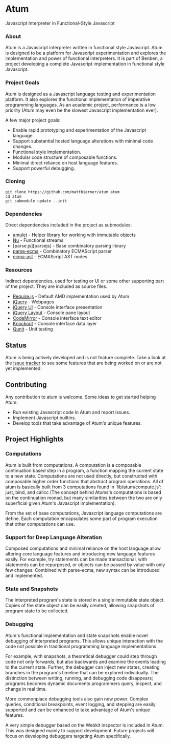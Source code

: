 # Atum
Javascript Interpreter in Functional-Style Javascript

### About
Atum is a Javascript interpreter written in functional style Javascript. Atum is
designed to be a platform for Javascript experimentation and explores the
implementation and power of functional interpreters. It is part of Benben,
a project developing a complete Javascript implementation in functional style
Javascript.

### Project Goals
Atum is designed as a Javascript language testing and experimentation platform.
It also explores the functional implementation of imperative programming
languages. As an academic project, performance is a low priority (Atum may even
be the slowest Javascript implementation ever).

A few major project goals:
* Enable rapid prototyping and experimentation of the Javascript language.
* Support substantial hosted language alterations with minimal code changes.
* Functional style implementation.
* Modular code structure of composable functions.
* Minimal direct reliance on host language features.
* Support powerful debugging.


### Cloning

    git clone https://github.com/mattbierner/atum atum
    cd atum
    git submodule update --init

### Dependencies
Direct dependencies included in the project as submodules:

* [amulet][amulet] - Helper library for working with immutable objects
* [Nu][nu] - Functional streams
* [parse.js][parsejs] - Base combinatory parsing library
* [parse-ecma][parseecma] - Combinatory ECMAScript parser
* [ecma-ast][ecmaast] - ECMAScript AST nodes

### Resources
Indirect dependencies, used for testing or UI or some other supporting part of
the project. They are included as source files.

* [Require.js][requirejs] - Default AMD implementation used by Atum
* [jQuery][jquery] - Webpages
* [jQuery UI][jqueryui] - Console interface presentation
* [jQuery Layout][jquerylayout] - Console pane layout
* [CodeMirror][codemirror] - Console interface text editor
* [Knockout][knockout] - Console interface data layer
* [Qunit][qunit] - Unit testing

## Status
Atum is being actively developed and is not feature complete. Take a look at the
[issue tracker][atumissues] to see some features that are being worked on or
are not yet implemented.

## Contributing
Any contribution to atum is welcome. Some ideas to get started helping Atum:

* Run existing Javascript code in Atum and report issues.
* Implement Javascript builtins.
* Develop tools that take advantage of Atum's unique features.


## Project Highlights

### Computations
Atum is built from computations. A computation is a composable continuation based
step in a program, a function mapping the current state to a new state.
Computations are not used directly, but constructed with composable higher order
functions that abstract program operations. All of atum is basically built from
3 computations found in 'lib/atum/compute.js': just, bind, and callcc
(The concept behind Atums's computations is based on the continuation monad, but many
similarities between the two are only superficial given Atum's Javascript implementation).

From the set of base computations, Javascript language computations are 
define. Each computation encapsulates some part of program execution that
other computations can use.

### Support for Deep Language Alteration
Composed computations and minimal reliance on the host language allow
altering core language features and introducing new language features easily. For
example, try statements can be made transactional, with statements can be repurposed,
or objects can be passed by value with only few changes. Combined with parse-ecma,
new syntax can be introduced and implemented.

### State and Snapshots
The interpreted program's state is stored in a single immutable state object.
Copies of the state object can be easily created, allowing snapshots of program
state to be collected.

### Debugging
Atum's functional implementation and state snapshots enable novel debugging of
interpreted programs. This allows unique interaction with the code not possible
in traditional programming language implementations.

For example, with snapshots, a theoretical debugger could step through code not
only forwards, but also backwards and examine the events leading to the current
state. Further, the debugger can inject new states, creating branches in the
program's timeline that can be explored individually. The distinction between
writing, running, and debugging code disappears; programs becomes dynamic
documents programmers query, inspect, and change in real time.

More commonplace debugging tools also gain new power. Complex queries, conditional
breakpoints, event logging, and stepping are easily supported and can be
enhanced to take advantage of Atum's unique features.

A very simple debugger based on the Webkit inspector is included in Atum. This
was designed mainly to support development. Future projects will focus on
developing debuggers targeting Atum specifically.





[amulet]: http://github.com/mattbierner/amulet
[ecmaast]: http://github.com/mattbierner/ecma-ast
[parse]: http://github.com/mattbierner/parse.js
[parseecma]: http://github.com/mattbierner/parse-ecma
[nu]: http://github.com/mattbierner/nu

[requirejs]: http://requirejs.org
[jquery]: http://jquery.com
[jqueryui]: http://jqueryui.com
[jquerylayout]: http://archive.plugins.jquery.com/project/Layout
[codemirror]: http://codemirror.net
[knockout]: http://knockoutjs.com
[qunit]: http://qunitjs.com

[atumissues]: https://github.com/mattbierner/atum/issues
